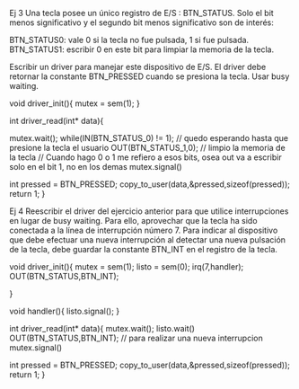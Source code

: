 Ej 3
Una tecla posee un único registro de E/S : BTN_STATUS. Solo el bit menos significativo y el segundo
bit menos significativo son de interés:

BTN_STATUS0: vale 0 si la tecla no fue pulsada, 1 si fue pulsada.
BTN_STATUS1: escribir 0 en este bit para limpiar la memoria de la tecla.

Escribir un driver para manejar este dispositivo de E/S. El driver debe retornar la constante
BTN_PRESSED cuando se presiona la tecla. Usar busy waiting.

void driver_init(){
  mutex = sem(1);
}

int driver_read(int* data){

  
  mutex.wait();
  while(IN(BTN_STATUS_0) != 1); // quedo esperando hasta que presione la tecla el usuario
  OUT(BTN_STATUS_1,0); // limpio la memoria de la tecla
  // Cuando hago 0 o 1 me refiero a esos bits, osea out va a escribir solo en el bit 1, no en los demas
  mutex.signal()
  
  int pressed = BTN_PRESSED;
  copy_to_user(data,&pressed,sizeof(pressed));
  return 1;
}


Ej 4
Reescribir el driver del ejercicio anterior para que utilice interrupciones en lugar de busy waiting.
Para ello, aprovechar que la tecla ha sido conectada a la línea de interrupción número 7.
Para indicar al dispositivo que debe efectuar una nueva interrupción al detectar una nueva pulsación
de la tecla, debe guardar la constante BTN_INT en el registro de la tecla.

void driver_init(){
  mutex = sem(1);
  listo = sem(0);
  irq(7,handler);
  OUT(BTN_STATUS,BTN_INT); 
  
}

void handler(){
  listo.signal();
}

int driver_read(int* data){
  mutex.wait();
  listo.wait() 
  OUT(BTN_STATUS,BTN_INT); // para realizar una nueva interrupcion
  mutex.signal()
  
  int pressed = BTN_PRESSED;
  copy_to_user(data,&pressed,sizeof(pressed));
  return 1;
}





